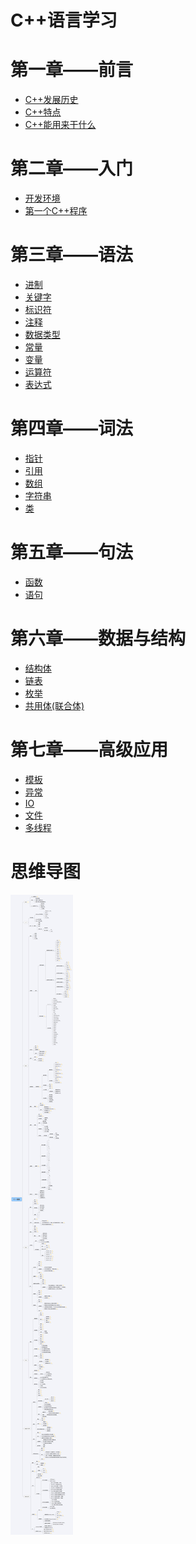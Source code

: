 # C++语言学习
# 第一章——前言
- [C++发展历史]()
- [C++特点]()
- [C++能用来干什么]()
# 第二章——入门
- [开发环境]()
- [第一个C++程序]()
# 第三章——语法
- [进制]()
- [关键字]()
- [标识符]()
- [注释]()
- [数据类型]()
- [常量]()
- [变量]()
- [运算符]()
- [表达式]()
# 第四章——词法
- [指针]()
- [引用]()
- [数组]()
- [字符串]()
- [类]()
# 第五章——句法
- [函数]()
- [语句]()
# 第六章——数据与结构
- [结构体]()
- [链表]()
- [枚举]()
- [共用体(联合体)]()
# 第七章——高级应用
- [模板]()
- [异常]()
- [IO]()
- [文件]()
- [多线程]()

# 思维导图
![](language/cpp/C++语言.png)

